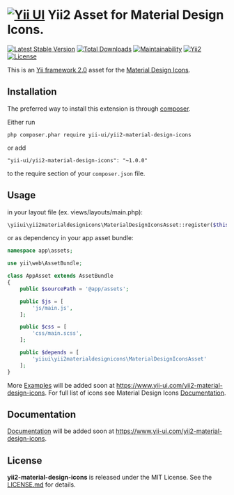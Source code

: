 [![Yii UI](https://avatars1.githubusercontent.com/u/22790740?s=60)](https://www.yii-ui.com/) Yii2 Asset for Material Design Icons.
================================================

[![Latest Stable Version](https://poser.pugx.org/yii-ui/yii2-material-design-icons/version)](https://packagist.org/packages/yii-ui/yii2-material-design-icons)
[![Total Downloads](https://poser.pugx.org/yii-ui/yii2-material-design-icons/downloads)](https://packagist.org/packages/yii-ui/yii2-material-design-icons)
[![Maintainability](https://api.codeclimate.com/v1/badges/488f4a574c9d56fd3b30/maintainability)](https://codeclimate.com/github/yii-ui/yii2-material-design-icons/maintainability)
[![Yii2](https://img.shields.io/badge/Powered_by-Yii_Framework-green.svg?style=flat)](http://www.yiiframework.com/)
[![License](https://poser.pugx.org/yii-ui/yii2-material-design-icons/license)](https://packagist.org/packages/yii-ui/yii2-material-design-icons)


This is an [Yii framework 2.0](http://www.yiiframework.com) asset for the [Material Design Icons](https://materialdesignicons.com/).

Installation
------------

The preferred way to install this extension is through [composer](https://getcomposer.org/download/).

Either run
```
php composer.phar require yii-ui/yii2-material-design-icons
```
or add
```
"yii-ui/yii2-material-design-icons": "~1.0.0"
```
to the require section of your `composer.json` file.

Usage
-----

in your layout file (ex. views/layouts/main.php):
```php
\yiiui\yii2materialdesignicons\MaterialDesignIconsAsset::register($this);
```

or as dependency in your app asset bundle:
```php
namespace app\assets;

use yii\web\AssetBundle;

class AppAsset extends AssetBundle
{
    public $sourcePath = '@app/assets';

    public $js = [
        'js/main.js',
    ];

    public $css = [
        'css/main.scss',
    ];

    public $depends = [
        'yiiui\yii2materialdesignicons\MaterialDesignIconsAsset'
    ];
}
```

More [Examples](https://www.yii-ui.com/yii2-material-design-icons) will be added soon at https://www.yii-ui.com/yii2-material-design-icons.
For full list of icons see Material Design Icons [Documentation](https://materialdesignicons.com/).

Documentation
------------

[Documentation](https://www.yii-ui.com/yii2-material-design-icons) will be added soon at https://www.yii-ui.com/yii2-material-design-icons.

License
-------

**yii2-material-design-icons** is released under the MIT License. See the [LICENSE.md](LICENSE.md) for details.
